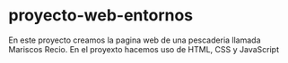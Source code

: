 # proyecto-web-entornos
En este proyecto creamos la pagina web de una pescaderia llamada Mariscos Recio.
En el proyexto hacemos uso de HTML, CSS y JavaScript

